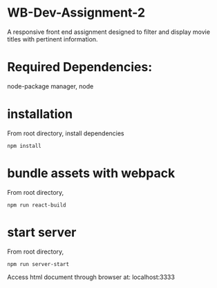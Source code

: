 # WB-Dev-Assignment-2
A responsive front end assignment designed to filter and display movie titles with pertinent information.

# Required Dependencies:
node-package manager, node

# installation
From root directory, install dependencies
```
npm install
```
# bundle assets with webpack
From root directory,
```
npm run react-build
```
# start server
From root directory,
```
npm run server-start
```

Access html document through browser at:
localhost:3333